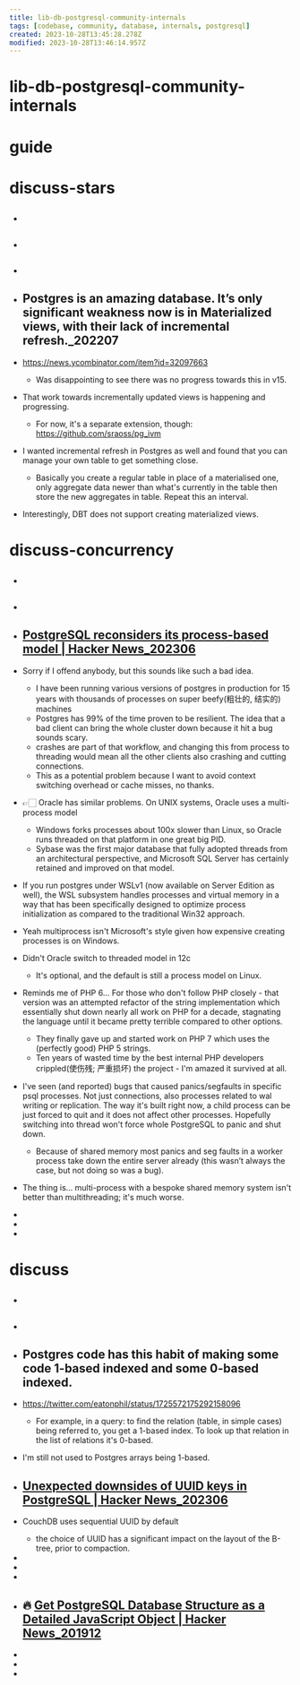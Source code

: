 ```yaml
---
title: lib-db-postgresql-community-internals
tags: [codebase, community, database, internals, postgresql]
created: 2023-10-28T13:45:28.278Z
modified: 2023-10-28T13:46:14.957Z
---
```


# lib-db-postgresql-community-internals

# guide

# discuss-stars
- ## 

- ## 

- ## 

- ## Postgres is an amazing database. It’s only significant weakness now is in Materialized views, with their lack of incremental refresh._202207
- https://news.ycombinator.com/item?id=32097663
  - Was disappointing to see there was no progress towards this in v15.
- That work towards incrementally updated views is happening and progressing. 
  - For now, it's a separate extension, though: https://github.com/sraoss/pg_ivm
- I wanted incremental refresh in Postgres as well and found that you can manage your own table to get something close.
  - Basically you create a regular table in place of a materialised one, only aggregate data newer than what's currently in the table then store the new aggregates in table. Repeat this an interval.
- Interestingly, DBT does not support creating materialized views.

# discuss-concurrency
- ## 

- ## 

- ## [PostgreSQL reconsiders its process-based model | Hacker News_202306](https://news.ycombinator.com/item?id=36393030)

- Sorry if I offend anybody, but this sounds like such a bad idea.
  - I have been running various versions of postgres in production for 15 years with thousands of processes on super beefy(粗壮的, 结实的) machines
  - Postgres has 99% of the time proven to be resilient. The idea that a bad client can bring the whole cluster down because it hit a bug sounds scary.
  - crashes are part of that workflow, and changing this from process to threading would mean all the other clients also crashing and cutting connections. 
  - This as a potential problem because I want to avoid context switching overhead or cache misses, no thanks.

- 👉🏻 Oracle has similar problems. On UNIX systems, Oracle uses a multi-process model
  - Windows forks processes about 100x slower than Linux, so Oracle runs threaded on that platform in one great big PID.
  - Sybase was the first major database that fully adopted threads from an architectural perspective, and Microsoft SQL Server has certainly retained and improved on that model.
- If you run postgres under WSLv1 (now available on Server Edition as well), the WSL subsystem handles processes and virtual memory in a way that has been specifically designed to optimize process initialization as compared to the traditional Win32 approach.
- Yeah multiprocess isn't Microsoft's style given how expensive creating processes is on Windows.
- Didn't Oracle switch to threaded model in 12c
  - It's optional, and the default is still a process model on Linux.

- Reminds me of PHP 6... For those who don't follow PHP closely - that version was an attempted refactor of the string implementation which essentially shut down nearly all work on PHP for a decade, stagnating the language until it became pretty terrible compared to other options. 
  - They finally gave up and started work on PHP 7 which uses the (perfectly good) PHP 5 strings. 
  - Ten years of wasted time by the best internal PHP developers crippled(使伤残; 严重损坏) the project - I'm amazed it survived at all.

- I've seen (and reported) bugs that caused panics/segfaults in specific psql processes. Not just connections, also processes related to wal writing or replication. The way it's built right now, a child process can be just forced to quit and it does not affect other processes. Hopefully switching into thread won't force whole PostgreSQL to panic and shut down.
  - Because of shared memory most panics and seg faults in a worker process take down the entire server already (this wasn’t always the case, but not doing so was a bug).

- The thing is... multi-process with a bespoke shared memory system isn't better than multithreading; it's much worse.

- 
- 
- 

# discuss
- ## 

- ## 

- ## Postgres code has this habit of making some code 1-based indexed and some 0-based indexed.
- https://twitter.com/eatonphil/status/1725572175292158096
  - For example, in a query: to find the relation (table, in simple cases) being referred to, you get a 1-based index. To look up that relation in the list of relations it's 0-based.
- I'm still not used to Postgres arrays being 1-based.

- ## [Unexpected downsides of UUID keys in PostgreSQL | Hacker News_202306](https://news.ycombinator.com/item?id=36429986)
- CouchDB uses sequential UUID by default
  - the choice of UUID has a significant impact on the layout of the B-tree, prior to compaction.

- 
- 
- 

- ## 🔥 [Get PostgreSQL Database Structure as a Detailed JavaScript Object | Hacker News_201912](https://news.ycombinator.com/item?id=21714500)
- 
- 
- 
